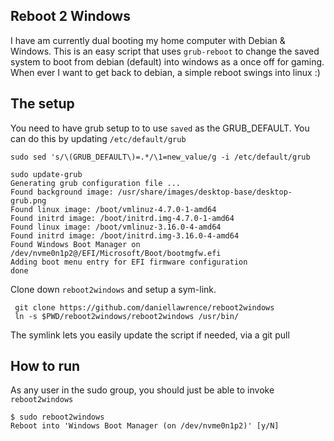 Reboot 2 Windows
----------------

I have am currently dual booting my home computer with Debian & Windows.
This is an easy script that uses `grub-reboot` to change the saved system to boot
from debian (default) into windows as a once off for gaming.
When ever I want to get back to debian, a simple reboot swings into linux :)


The setup
---------

You need to have grub setup to to use `saved` as the GRUB_DEFAULT.
You can do this by updating `/etc/default/grub`


    sudo sed 's/\(GRUB_DEFAULT\)=.*/\1=new_value/g -i /etc/default/grub

    sudo update-grub
	Generating grub configuration file ...
	Found background image: /usr/share/images/desktop-base/desktop-grub.png
	Found linux image: /boot/vmlinuz-4.7.0-1-amd64
	Found initrd image: /boot/initrd.img-4.7.0-1-amd64
	Found linux image: /boot/vmlinuz-3.16.0-4-amd64
	Found initrd image: /boot/initrd.img-3.16.0-4-amd64
	Found Windows Boot Manager on /dev/nvme0n1p2@/EFI/Microsoft/Boot/bootmgfw.efi
	Adding boot menu entry for EFI firmware configuration
	done


Clone down `reboot2windows` and setup a sym-link.

     git clone https://github.com/daniellawrence/reboot2windows
	 ln -s $PWD/reboot2windows/reboot2windows /usr/bin/

The symlink lets you easily update the script if needed, via a git pull

How to run
----------

As any user in the sudo group, you should just be able to invoke `reboot2windows`

    $ sudo reboot2windows
	Reboot into 'Windows Boot Manager (on /dev/nvme0n1p2)' [y/N] 
